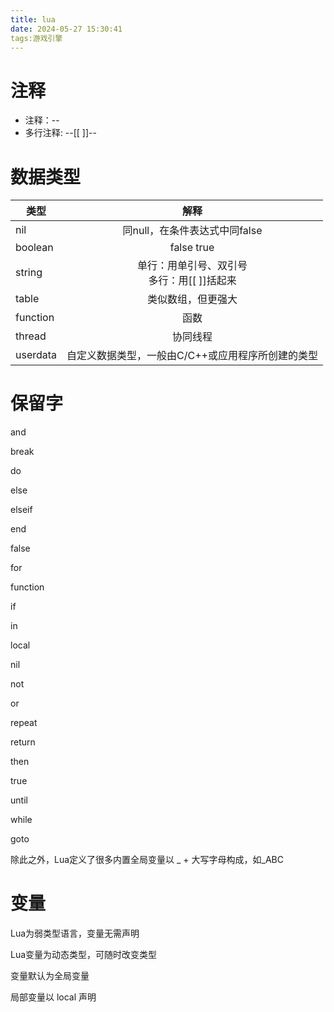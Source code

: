 ```yaml
---
title: lua
date: 2024-05-27 15:30:41
tags:游戏引擎
---
```

# 注释

* 注释：--
* 多行注释: --[[           ]]--

# 数据类型

| 类型     |                       解释                       |
| -------- | :-----------------------------------------------: |
| nil      |           同null，在条件表达式中同false           |
| boolean  |                    false true                    |
| string   |  单行：用单引号、双引号<br />多行：用[[ ]]括起来  |
| table    |                类似数组，但更强大                |
| function |                       函数                       |
| thread   |                     协同线程                     |
| userdata | 自定义数据类型，一般由C/C++或应用程序所创建的类型 |

# 保留字

and

break

do 

else

elseif

end

false

for

function

if

in

local

nil

not

or

repeat

return

then

true

until

while

goto

除此之外，Lua定义了很多内置全局变量以 _ + 大写字母构成，如_ABC

# 变量

Lua为弱类型语言，变量无需声明

Lua变量为动态类型，可随时改变类型

变量默认为全局变量

局部变量以 local 声明
